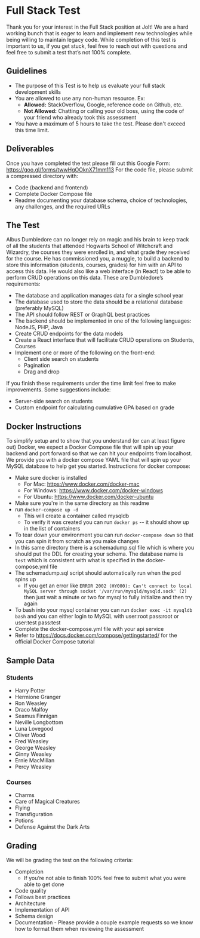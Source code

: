 # Full Stack Test

Thank you for your interest in the Full Stack position at Jolt! We are a hard working bunch that is eager to learn and implement new technologies while being willing to maintain legacy code. While completion of this test is important to us, if you get stuck, feel free to reach out with questions and feel free to submit a test that’s not 100% complete.

## Guidelines
* The purpose of this Test is to help us evaluate your full stack development skills
* You are allowed to use any non-human resource. Ex:
  * **Allowed:** StackOverflow, Google, reference code on Github, etc.
  * **Not Allowed:** Chatting or calling your old boss, using the code of your friend who already took this assessment
* You have a maximum of 5 hours to take the test. Please don't exceed this time limit.

## Deliverables
Once you have completed the test please fill out this Google Form: https://goo.gl/forms/twwHgOOknX71mm113
For the code file, please submit a compressed directory with:
* Code (backend and frontend)
* Complete Docker Compose file
* Readme documenting your database schema, choice of technologies, any challenges, and the required URLs

## The Test

Albus Dumbledore can no longer rely on magic and his brain to keep track of all the students that attended Hogwarts School of Witchcraft and Wizardry, the courses they were enrolled in, and what grade they received for the course. He has commissioned you, a muggle, to build a backend to store this information (students, courses, grades) for him with an API to access this data. He would also like a web interface (in React) to be able to perform CRUD operations on this data. These are Dumbledore’s requirements:

* The database and application manages data for a single school year
* The database used to store the data should be a relational database (preferably MySQL)
* The API should follow REST or GraphQL best practices
* The backend should be implemented in one of the following languages: NodeJS, PHP, Java
* Create CRUD endpoints for the data models
* Create a React interface that will facilitate CRUD operations on Students, Courses
* Implement one or more of the following on the front-end:
    * Client side search on students
    * Pagination
    * Drag and drop

If you finish these requirements under the time limit feel free to make improvements. Some suggestions include:
* Server-side search on students
* Custom endpoint for calculating cumulative GPA based on grade

## Docker Instructions

To simplify setup and to show that you understand (or can at least figure out) Docker, we expect a Docker Compose file that will spin up your backend and port forward so that we can hit your endpoints from localhost. We provide you with a docker compose YAML file that will spin up your MySQL database to help get you started.
Instructions for docker compose:
* Make sure docker is installed
    * For Mac: https://www.docker.com/docker-mac
    * For Windows: https://www.docker.com/docker-windows
    * For Ubuntu: https://www.docker.com/docker-ubuntu
* Make sure you're in the same directory as this readme
* run `docker-compose up -d`
    * This will create a container called mysqldb
    * To verify it was created you can run `docker ps` -- it should show up in the list of containers
* To tear down your environment you can run `docker-compose down` so that you can spin it from scratch as you make changes
* In this same directory there is a schemadump.sql file which is where you should put the DDL for creating your schema. The database name is `test` which is consistent with what is specified in the docker-compose.yml file
* The schemadump.sql script should automatically run when the pod spins up
    * If you get an error like `ERROR 2002 (HY000): Can't connect to local MySQL server through socket '/var/run/mysqld/mysqld.sock' (2)` then just wait a minute or two for mysql to fully initialize and then try again
* To bash into your mysql container you can run `docker exec -it mysqldb bash` and you can either login to MySQL with user:root pass:root or user:test pass:test
* Complete the docker-compose.yml file with your api service
* Refer to https://docs.docker.com/compose/gettingstarted/ for the official Docker Compose tutorial

## Sample Data
### Students
* Harry Potter
* Hermione Granger
* Ron Weasley
* Draco Malfoy
* Seamus Finnigan
* Neville Longbottom
* Luna Lovegood
* Oliver Wood
* Fred Weasley
* George Weasley
* Ginny Weasley
* Ernie MacMillan
* Percy Weasley

### Courses
* Charms
* Care of Magical Creatures
* Flying
* Transfiguration
* Potions
* Defense Against the Dark Arts


## Grading
We will be grading the test on the following criteria:
* Completion
    * If you’re not able to finish 100% feel free to submit what you were able to get done
* Code quality
* Follows best practices
* Architecture
* Implementation of API
* Schema design
* Documentation - Please provide a couple example requests so we know how to format them when reviewing the assessment
